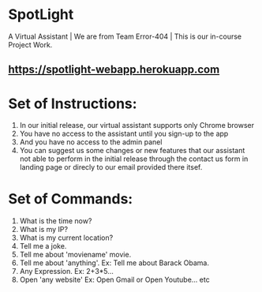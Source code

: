 # SpotLight
A Virtual Assistant |
We are from Team Error-404 |
This is our in-course Project Work.
## https://spotlight-webapp.herokuapp.com

# Set of Instructions:
1. In our initial release, our virtual assistant supports only Chrome browser
2. You have no access to the assistant until you sign-up to the app
3. And you have no access to the admin panel
4. You can suggest us some changes or new features that our assistant not able to perform in the initial release through the contact us form in landing page or direcly to our email provided there itsef.

# Set of Commands:
1. What is the time now?
2. What is my IP?
3. What is my current location?
4. Tell me a joke.
5. Tell me about 'moviename' movie.
6. Tell me about 'anything'. Ex: Tell me about Barack Obama.
7. Any Expression. Ex: 2+3*5...
8. Open 'any website' Ex: Open Gmail or Open Youtube...
etc
